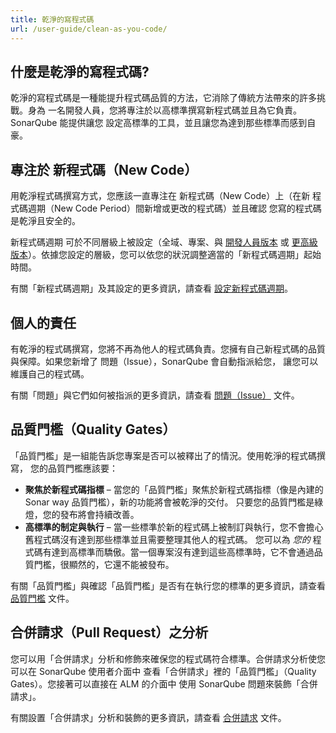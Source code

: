 ```yaml
---
title: 乾淨的寫程式碼
url: /user-guide/clean-as-you-code/
---
```


## 什麼是乾淨的寫程式碼?

乾淨的寫程式碼是一種能提升程式碼品質的方法，它消除了傳統方法帶來的許多挑戰。身為
一名開發人員，您將專注於以高標準撰寫新程式碼並且為它負責。SonarQube 能提供讓您
設定高標準的工具，並且讓您為達到那些標準而感到自豪。

## 專注於 新程式碼（New Code）

用乾淨程式碼撰寫方式，您應該一直專注在 新程式碼（New Code）上（在新 程式碼週期（New Code Period）間新增或更改的程式碼）並且確認
您寫的程式碼是乾淨且安全的。

新程式碼週期 可於不同層級上被設定（全域、專案、與 [開發人員版本](https://redirect.sonarsource.com/editions/developer.html)
或 [更高級版本](https://www.sonarsource.com/plans-and-pricing/)）。依據您設定的層級，您可以依您的狀況調整適當的「新程式碼週期」起始時間。

有關「新程式碼週期」及其設定的更多資訊，請查看 [設定新程式碼週期](/project-administration/new-code-period/)。

## 個人的責任

有乾淨的程式碼撰寫，您將不再為他人的程式碼負責。您擁有自己新程式碼的品質與保障。如果您新增了 問題（Issue），SonarQube 會自動指派給您，
讓您可以維護自己的程式碼。

有關「問題」與它們如何被指派的更多資訊，請查看 [問題（Issue）](/user-guide/issues/) 文件。

## 品質門檻（Quality Gates）

「品質門檻」是一組能告訴您專案是否可以被釋出了的情況。使用乾淨的程式碼撰寫，
您的品質門檻應該要：

* **聚焦於新程式碼指標** – 當您的「品質門檻」聚焦於新程式碼指標（像是內建的 Sonar way 品質門檻），新的功能將會被乾淨的交付。
只要您的品質門檻是綠燈，您的發布將會持續改善。
* **高標準的制定與執行** – 當一些標準於新的程式碼上被制訂與執行，您不會擔心舊程式碼沒有達到那些標準並且需要整理其他人的程式碼。
 您可以為 _您的_ 程式碼有達到高標準而驕傲。當一個專案沒有達到這些高標準時，它不會通過品質門檻，很顯然的，它還不能被發布。

有關「品質門檻」與確認「品質門檻」是否有在執行您的標準的更多資訊，請查看 [品質門檻](/user-guide/quality-gates/) 文件。

## 合併請求（Pull Request）之分析

您可以用「合併請求」分析和修飾來確保您的程式碼符合標準。合併請求分析使您可以在 SonarQube 使用者介面中
查看「合併請求」裡的「品質門檻」（Quality Gates）。您接著可以直接在 ALM 的介面中
使用 SonarQube 問題來裝飾「合併請求」。

有關設置「合併請求」分析和裝飾的更多資訊，請查看 [合併請求](/analysis/pull-request/) 文件。

